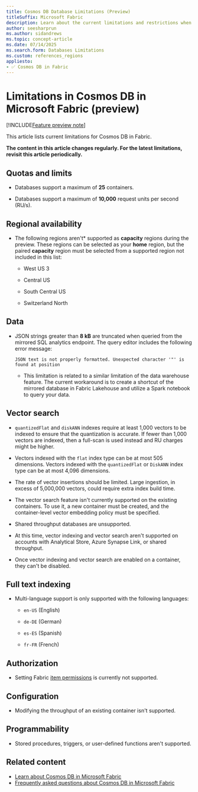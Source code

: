 ```yaml
---
title: Cosmos DB Database Limitations (Preview)
titleSuffix: Microsoft Fabric
description: Learn about the current limitations and restrictions when using Cosmos DB databases in Microsoft Fabric during the preview phase.
author: seesharprun
ms.author: sidandrews
ms.topic: concept-article
ms.date: 07/14/2025
ms.search.form: Databases Limitations
ms.custom: references_regions
appliesto:
- ✅ Cosmos DB in Fabric
---
```


# Limitations in Cosmos DB in Microsoft Fabric (preview)

[!INCLUDE[Feature preview note](../../includes/feature-preview-note.md)]

This article lists current limitations for Cosmos DB in Fabric.

**The content in this article changes regularly. For the latest limitations, revisit this article periodically.**

## Quotas and limits

- Databases support a maximum of **25** containers.

- Databases support a maximum of **10,000** request units per second (RU/s).

## Regional availability

- The following regions aren't* supported as **capacity** regions during the preview. These regions can be selected as your **home** region, but the paired **capacity** region must be selected from a supported region not included in this list:

  - West US 3

  - Central US

  - South Central US

  - Switzerland North

## Data

- JSON strings greater than **8 kB** are truncated when queried from the mirrored SQL analytics endpoint. The query editor includes the following error message:

  ```output
  JSON text is not properly formatted. Unexpected character '"' is found at position  
  ```

  - This limitation is related to a similar limitation of the data warehouse feature. The current workaround is to create a shortcut of the mirrored database in Fabric Lakehouse and utilize a Spark notebook to query your data.

## Vector search

- `quantizedFlat` and `diskANN` indexes require at least 1,000 vectors to be indexed to ensure that the quantization is accurate. If fewer than 1,000 vectors are indexed, then a full-scan is used instead and RU charges might be higher.

- Vectors indexed with the `flat` index type can be at most 505 dimensions. Vectors indexed with the `quantizedFlat` or `DiskANN` index type can be at most 4,096 dimensions.

- The rate of vector insertions should be limited. Large ingestion, in excess of 5,000,000 vectors, could require extra index build time.

- The vector search feature isn't currently supported on the existing containers. To use it, a new container must be created, and the container-level vector embedding policy must be specified.

- Shared throughput databases are unsupported.

- At this time, vector indexing and vector search aren't supported on accounts with Analytical Store, Azure Synapse Link, or shared throughput.

- Once vector indexing and vector search are enabled on a container, they can't be disabled.

## Full text indexing

- Multi-language support is only supported with the following languages:

  - `en-US` (English)
  
  - `de-DE` (German)
  
  - `es-ES` (Spanish)
  
  - `fr-FR` (French)

## Authorization

- Setting Fabric [item permissions](../../security/permission-model.md#item-permissions) is currently not supported.

## Configuration

- Modifying the throughput of an existing container isn't supported.

## Programmability

- Stored procedures, triggers, or user-defined functions aren't supported.

## Related content

- [Learn about Cosmos DB in Microsoft Fabric](overview.md)
- [Frequently asked questions about Cosmos DB in Microsoft Fabric](faq.yml)
